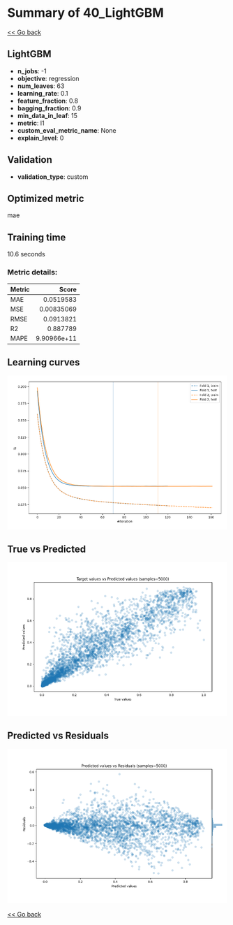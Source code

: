 # Summary of 40_LightGBM

[<< Go back](../README.md)


## LightGBM
- **n_jobs**: -1
- **objective**: regression
- **num_leaves**: 63
- **learning_rate**: 0.1
- **feature_fraction**: 0.8
- **bagging_fraction**: 0.9
- **min_data_in_leaf**: 15
- **metric**: l1
- **custom_eval_metric_name**: None
- **explain_level**: 0

## Validation
 - **validation_type**: custom

## Optimized metric
mae

## Training time

10.6 seconds

### Metric details:
| Metric   |       Score |
|:---------|------------:|
| MAE      | 0.0519583   |
| MSE      | 0.00835069  |
| RMSE     | 0.0913821   |
| R2       | 0.887789    |
| MAPE     | 9.90966e+11 |



## Learning curves
![Learning curves](learning_curves.png)
## True vs Predicted

![True vs Predicted](true_vs_predicted.png)


## Predicted vs Residuals

![Predicted vs Residuals](predicted_vs_residuals.png)



[<< Go back](../README.md)
